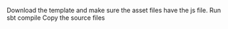Download the template and make sure the asset files have the js file.
Run sbt compile
Copy the source files
